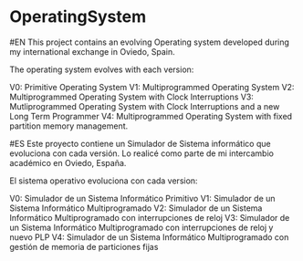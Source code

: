 # OperatingSystem

#EN
This project contains an evolving Operating system developed during my international exchange in Oviedo, Spain.

The operating system evolves with each version:

V0: Primitive Operating System
V1: Multiprogrammed Operating System
V2: Multiprogrammed Operating System with Clock Interruptions
V3: Mutliprogrammed Operating System with Clock Interruptions and a new Long Term Programmer
V4: Multiprogrammed Operating System with fixed partition memory management.


#ES
Este proyecto contiene un Simulador de Sistema informático que evoluciona con cada versión. Lo realicé como parte de mi intercambio académico en Oviedo, España.

El sistema operativo evoluciona con cada version:

V0: Simulador de un Sistema Informático Primitivo
V1: Simulador de un Sistema Informático Multiprogramado
V2: Simulador de un Sistema Informático Multiprogramado con interrupciones de reloj
V3: Simulador de un Sistema Informático Multiprogramado con interrupciones de reloj y nuevo PLP
V4: Simulador de un Sistema Informático Multiprogramado con gestión de memoria de particiones fijas
